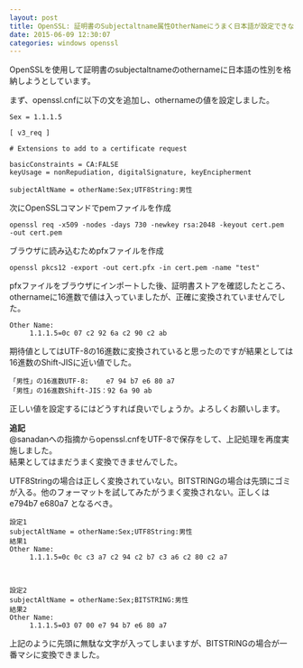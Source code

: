 ```yaml
---
layout: post
title: OpenSSL: 証明書のSubjectaltname属性OtherNameにうまく日本語が設定できない。
date: 2015-06-09 12:30:07
categories: windows openssl
---
```

<!-- {% raw %} -->
<p>OpenSSLを使用して証明書のsubjectaltnameのothernameに日本語の性別を格納しようとしています。</p>

<p>まず、openssl.cnfに以下の文を追加し、othernameの値を設定しました。</p>

<pre><code>Sex = 1.1.1.5

[ v3_req ]

# Extensions to add to a certificate request

basicConstraints = CA:FALSE
keyUsage = nonRepudiation, digitalSignature, keyEncipherment

subjectAltName = otherName:Sex;UTF8String:男性
</code></pre>

<p>次にOpenSSLコマンドでpemファイルを作成</p>

<pre><code>openssl req -x509 -nodes -days 730 -newkey rsa:2048 -keyout cert.pem
-out cert.pem
</code></pre>

<p>ブラウザに読み込むためpfxファイルを作成</p>

<pre><code>openssl pkcs12 -export -out cert.pfx -in cert.pem -name "test"
</code></pre>

<p>pfxファイルをブラウザにインポートした後、証明書ストアを確認したところ、othernameに16進数で値は入っていましたが、正確に変換されていませんでした。</p>

<pre><code>Other Name:
     1.1.1.5=0c 07 c2 92 6a c2 90 c2 ab
</code></pre>

<p>期待値としてはUTF-8の16進数に変換されていると思ったのですが結果としては16進数のShift-JISに近い値でした。</p>

<pre><code>「男性」の16進数UTF-8:　　 e7 94 b7 e6 80 a7
「男性」の16進数Shift-JIS：92 6a 90 ab
</code></pre>

<p>正しい値を設定するにはどうすれば良いでしょうか。よろしくお願いします。</p>

<p><strong>追記</strong><br>
@sanadanへの指摘からopenssl.cnfをUTF-8で保存をして、上記処理を再度実施しました。 <br>
結果としてはまだうまく変換できませんでした。</p>

<p>UTF8Stringの場合は正しく変換されていない。BITSTRINGの場合は先頭にゴミが入る。他のフォーマットを試してみたがうまく変換されない。正しくはe794b7 e680a7 となるべき。</p>

<pre><code>設定1
subjectAltName = otherName:Sex;UTF8String:男性
結果1
Other Name:
     1.1.1.5=0c 0c c3 a7 c2 94 c2 b7 c3 a6 c2 80 c2 a7



設定2
subjectAltName = otherName:Sex;BITSTRING:男性
結果2
Other Name:
     1.1.1.5=03 07 00 e7 94 b7 e6 80 a7
</code></pre>

<p>上記のように先頭に無駄な文字が入ってしまいますが、BITSTRINGの場合が一番マシに変換できました。</p>
<!-- {% endraw %} -->

